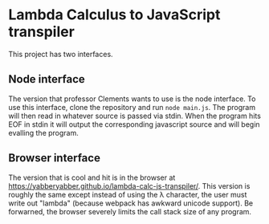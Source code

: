 # Lambda Calculus to JavaScript transpiler

This project has two interfaces.  

## Node interface

The version that professor Clements wants to use is the node interface.  To use this interface, clone the repository and run `node main.js`.  The program will then read in whatever source is passed via stdin.  When the program hits EOF in stdin it will output the corresponding javascript source and will begin evalling the program.

## Browser interface

The version that is cool and hit is in the browser at https://yabberyabber.github.io/lambda-calc-js-transpiler/.  This version is roughly the same except instead of using the λ character, the user must write out "lambda" (because webpack has awkward unicode support).  Be forwarned, the browser severely limits the call stack size of any program.  
